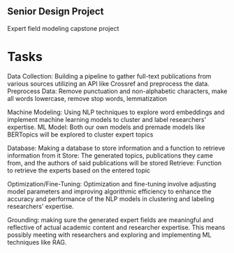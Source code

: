 ## Senior Design Project
Expert field modeling capstone project

# Tasks

Data Collection: Building a pipeline to gather full-text publications from various sources utilizing an API like Crossref and preprocess the data.
    Preprocess Data: Remove punctuation and non-alphabetic characters, make all words lowercase, remove stop words, lemmatization

Machine Modeling: Using NLP techniques to explore word embeddings and implement machine learning models to cluster and label researchers' expertise.
    ML Model: Both our own models and premade models like BERTopics will be explored to cluster expert topics

Database: Making a database to store information and a function to retrieve information from it
    Store: The generated topics, publications they came from, and the authors of said publications will be stored
    Retrieve: Function to retrieve the experts based on the entered topic

Optimization/Fine-Tuning: Optimization and fine-tuning involve adjusting model parameters and improving algorithmic efficiency to enhance the accuracy and performance of the NLP models in clustering and labeling researchers' expertise.

Grounding: making sure the generated expert fields are meaningful and reflective of actual academic content and researcher expertise. This means possibly meeting with researchers and exploring and implementing ML techniques like RAG.